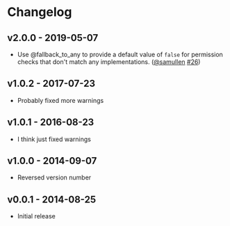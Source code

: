 # Changelog

## v2.0.0 - 2019-05-07

- Use @fallback_to_any to provide a default value of `false` for permission checks that don't match any implementations. ([@samullen](https://github.com/samullen) [#26](https://github.com/jarednorman/canada/pull/26))

## v1.0.2 - 2017-07-23

- Probably fixed more warnings

## v1.0.1 - 2016-08-23

- I think just fixed warnings

## v1.0.0 - 2014-09-07

- Reversed version number

## v0.0.1 - 2014-08-25

- Initial release
